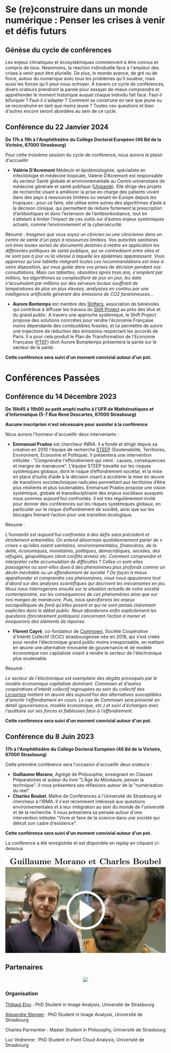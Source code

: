 # Se (re)construire dans un monde numérique : Penser les crises à venir et défis futurs

## Génèse du cycle de conférences

Les enjeux climatiques et écosystémiques commencent à être connus et compris de tous. Néanmoins, la réaction individuelle face à l'ampleur des crises à venir peut être plurielle. De plus, le monde avance, de gré ou de force, autour du numérique avec tous les problèmes qu'il soulève, mais aussi les forces qu'il peut nous octroyer. À travers ce cycle de conférences, divers orateurs prendront la parole pour essayer de mieux comprendre et appréhender le moment historique auquel chaque individu fait face. Faut-il bifurquer ? Faut-il s'adapter ? Comment se construire en tant que jeune ou se reconstruire en tant que moins jeune ? Toutes ces questions et bien d'autres encore seront abordées au sein de ce cycle.

## Conférence du 22 Janvier 2024
__De 17h à 19h à l'Amphithéâtre du Collège Doctoral Européen (46 Bd de la Victoire, 67000 Strasbourg)__

Pour cette troisième session du cycle de conférence, nous aurons le plaisir d'accueillir 

- **Valérie D'Acremont** Médecin et épidémiologiste, spécialiste en infectiologie et médecine tropicale, Valérie D’Acremont est responsable du secteur Santé globale et environnementale au Centre universitaire de médecine générale et santé publique ([Unisanté](https://www.unisante.ch/fr)). Elle dirige des projets de recherche visant à améliorer la prise en charge des patients vivant dans des pays à ressources limitées ou venant en Europe depuis les tropiques : pour ce faire, elle utilise entre autres des algorithmes d’aide à la décision clinique, qui permettent de réduire fortement la prescription d’antibiotiques et donc l’extension de l’antibiorésistance, tout en s’attelant à limiter l’impact de ces outils sur d’autres enjeux systémiques actuels, comme l’environnement et la cybersécurité.

Résumé : 
*Imaginez que vous soyez un clinicien ou une clinicienne dans un centre de santé d'un pays à ressources limitées. Vos autorités sanitaires ont émis toutes sortes de documents destinés à mettre en application les différentes politiques de santé publique, qui se contredisent entre elles et ne sont pas à jour vu la vitesse à laquelle les épidémies apparaissent. Vous apprenez qu’une tablette intégrant toutes ces recommandations est mise à votre disposition, qui vous guide dans vos prises de décision pendant vos consultations. Mais ces tablettes, obsolètes après trois ans, s'empilent par milliers, les algorithmes se complexifient de jour en jour, les data s'accumulent par millions sur des serveurs locaux souffrant de températures de plus en plus élevées, analysées en continu par une intelligence artificielle générant des émissions de CO2 faramineuses…*

- **Aurore Bontemps** est membre des [Shifters](https://www.theshifters.org/), association de bénévoles qui contribue à diffuser les travaux du [Shift Project](https://theshiftproject.org/) au près des élus et du grand public. A travers une approche systémique, le Shift Project propose des solutions concrètes pour rendre l'économie Française moins dépendante des combustibles fossiles, et lui permettre de suivre une trajectoire de réduction des émissions respectant les accords de Paris. Il a pour cela produit le Plan de Transformation de l'Economie Française ([PTEF](https://theshiftproject.org/crises-climat-plan-de-transformation-de-leconomie-francaise/)) dont Aurore Bomptemps présentera la partie sur le secteur de la santé.

__Cette conférence sera suivi d'un moment convivial autour d'un pot.__   

# __Conférences Passées__

## Conférence du 14 Décembre 2023
__De 16h45 à 19h00 au petit amphi maths à l'UFR de Mathématiques et d'Informatique (5-7 Rue René Descartes, 67000 Strasbourg)__

**Aucune inscriprion n'est nécessaire pour assister à la conférence**

Nous aurons l'honneur d'accueillir deux intervenants :

- **Emmanuel Prados** est chercheur INRIA. Il a fondé et dirigé depuis sa création en 2010 l'équipe de recherche [STEEP](https://steep.inria.fr/) (Soutenabilité, Territoires, Environnent, Économie et Politique).   Il présentera une intervention intitulée : "Comprendre l'effondrement qui vient : causes, conséquences et marges de manœuvre". L’équipe STEEP travaille sur les risques systémiques globaux, dont le risque d’effondrement sociétal, et la mise en place d’outils d’aide à la décision visant à accélérer la mise en œuvre de transitions sociotechniques radicales permettant aux territoires d’être plus résilients et plus soutenables. Emmanuel Prados propose une vision systémique, globale et transdisciplinaire des enjeux sociétaux auxquels nous sommes aujourd’hui confrontés. Il est très régulièrement invité pour donner des conférences sur les risques systémiques globaux, en particulier sur le risque d’effondrement de société, ainsi que sur les blocages freinant l’action pour une transition écologique.

Résumé :

*L’humanité est aujourd’hui confrontée à des défis sans précédent et étroitement entremêlés. On entend désormais quotidiennement parler de « crises » qu’elles soient sanitaires, environnementales, financières, de la dette, économiques, monétaires, politiques, démocratiques, sociales, des réfugiés, géopolitiques (dont conflits armés) etc. Comment comprendre et interpréter cette accumulation de difficultés ? Celles-ci sont-elles passagères ou sont-elles dues à des phénomènes plus profonds comme un déclin inévitable ou un effondrement de société ?
De façon à mieux appréhender et comprendre ces phénomènes, nous nous appuierons tout d’abord sur des analyses scientifiques qui décrivent les mécanismes en jeu. Nous nous interrogerons ensuite sur la situation actuelle de notre société contemporaine, sur les conséquences de ces phénomènes ainsi que sur nos marges de manœuvre. Puis, nous spécifierons les enjeux sociopolitiques de fond qu’elles posent et qui ne sont jamais clairement explicités dans le débat public. Nous aborderons enfin explicitement les questions (foncièrement politiques) concernant l’action à mener et évoquerons des éléments de réponse.*

- **Florent Cayré**, co-fondateur de [Commown](https://commown.coop/), Société Coopérative d'Intérêt Collectif (SCIC) strasbourgeoise née en 2018, qui s'est créée pour rendre l'électronique grand public moins irresponsable, en mettant en œuvre une alternative innovante de gouvernance et de modèle économique non capitaliste visant à rendre le secteur de l'électronique plus soutenable.

Résumé :

*Le secteur de l'électronique est exemplaire des dégâts provoqués par le modèle économique capitaliste dominant. Commown et d'autres coopératives d'intérêt collectif regroupées au sein du collectif des [Licoornes](https://www.licoornes.coop/) mettent en œuvre dès aujourd'hui des alternatives susceptibles d'amortir l'effondrement en cours. Le cas de Commown sera présenté en détail (gouvernance, modèle économique, etc.) et suivi d'échanges avec l'auditoire sur ses forces et faiblesses face à l'effondrement.*


__Cette conférence sera suivi d'un moment convivial autour d'un pot.__

## Conférence du 8 Juin 2023
__17h à l'Amphithéâtre du Collège Doctoral Européen (46 Bd de la Victoire, 67000 Strasbourg)__

Cette première conférence sera l'occasion d'accueillir deux orateurs :

- **Guillaume Morano**, Agrégé de Philosophie, enseignant en Classes Préparatoires et auteur du livre "L'Âge du Minotaure, penser la technique". Il nous présentera ses réflexions autour de la "numérisation du réel".
- **Charles Boubel**, Maître de Conférences à l'Université de Strasbourg et chercheur à l'IRMA. Il s'est récemment intéressé aux questions environnementales et à leur intégration au sein du monde de l'université et de la recherche. Il nous présentera sa pensée autour d'une intervention intitulée "Vivre et faire de la science dans une société qui détruit son cadre d'existence".

__Cette conférence sera suivi d'un moment convivial autour d'un pot.__

La conférence a été enregistrée et est disponible en replay en cliquant ci-dessous

[![IMAGE ALT TEXT HERE](./miniature_1.png)](https://www.youtube.com/watch?v=CagJaoKc2B4&ab)

## Partenaires

<p align="center">
  <img src="https://france.math.cnrs.fr/wp-content/uploads/2021/12/Unistra-iti-010_Carte_de_Visite.png" />
</p>


### Organisation 
[Thibaut Eloy](mailto:thibaut.eloy@etu.unistra.fr) : PhD Student in Image Analysis, Université de Strasbourg

[Alexandre Stenger](mailto:alstenger@unistra.fr) : PhD Student in Image Analysis, Université de Strasbourg

Charles Parmentier : Master Student in Philosophy, Université de Strasbourg

Luc Vedrenne : PhD Student in Point Cloud Analysis, Université de Strasbourg
